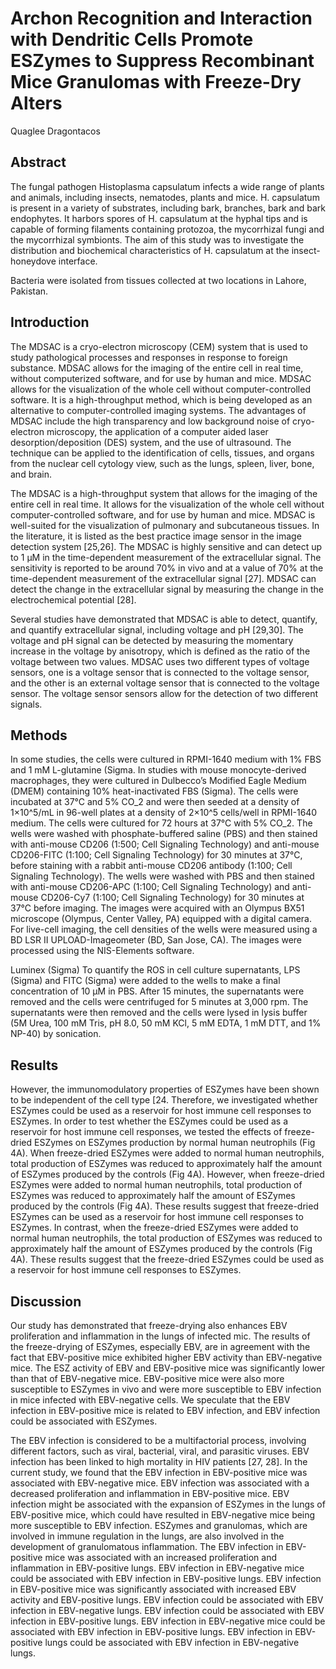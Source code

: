 # Archon Recognition and Interaction with Dendritic Cells Promote ESZymes to Suppress Recombinant Mice Granulomas with Freeze-Dry Alters
Quaglee Dragontacos


## Abstract
The fungal pathogen Histoplasma capsulatum infects a wide range of plants and animals, including insects, nematodes, plants and mice. H. capsulatum is present in a variety of substrates, including bark, branches, bark and bark endophytes. It harbors spores of H. capsulatum at the hyphal tips and is capable of forming filaments containing protozoa, the mycorrhizal fungi and the mycorrhizal symbionts. The aim of this study was to investigate the distribution and biochemical characteristics of H. capsulatum at the insect-honeydove interface.

Bacteria were isolated from tissues collected at two locations in Lahore, Pakistan.


## Introduction

The MDSAC is a cryo-electron microscopy (CEM) system that is used to study pathological processes and responses in response to foreign substance. MDSAC allows for the imaging of the entire cell in real time, without computerized software, and for use by human and mice. MDSAC allows for the visualization of the whole cell without computer-controlled software. It is a high-throughput method, which is being developed as an alternative to computer-controlled imaging systems. The advantages of MDSAC include the high transparency and low background noise of cryo-electron microscopy, the application of a computer aided laser desorption/deposition (DES) system, and the use of ultrasound. The technique can be applied to the identification of cells, tissues, and organs from the nuclear cell cytology view, such as the lungs, spleen, liver, bone, and brain.

The MDSAC is a high-throughput system that allows for the imaging of the entire cell in real time. It allows for the visualization of the whole cell without computer-controlled software, and for use by human and mice. MDSAC is well-suited for the visualization of pulmonary and subcutaneous tissues. In the literature, it is listed as the best practice image sensor in the image detection system [25,26]. The MDSAC is highly sensitive and can detect up to 1 µM in the time-dependent measurement of the extracellular signal. The sensitivity is reported to be around 70% in vivo and at a value of 70% at the time-dependent measurement of the extracellular signal [27]. MDSAC can detect the change in the extracellular signal by measuring the change in the electrochemical potential [28].

Several studies have demonstrated that MDSAC is able to detect, quantify, and quantify extracellular signal, including voltage and pH [29,30]. The voltage and pH signal can be detected by measuring the momentary increase in the voltage by anisotropy, which is defined as the ratio of the voltage between two values. MDSAC uses two different types of voltage sensors, one is a voltage sensor that is connected to the voltage sensor, and the other is an external voltage sensor that is connected to the voltage sensor. The voltage sensor sensors allow for the detection of two different signals.


## Methods
In some studies, the cells were cultured in RPMI-1640 medium with 1% FBS and 1 mM L-glutamine (Sigma. In studies with mouse monocyte-derived macrophages, they were cultured in Dulbecco’s Modified Eagle Medium (DMEM) containing 10% heat-inactivated FBS (Sigma). The cells were incubated at 37°C and 5% CO_2 and were then seeded at a density of 1×10^5/mL in 96-well plates at a density of 2×10^5 cells/well in RPMI-1640 medium. The cells were cultured for 72 hours at 37°C with 5% CO_2. The wells were washed with phosphate-buffered saline (PBS) and then stained with anti-mouse CD206 (1:500; Cell Signaling Technology) and anti-mouse CD206-FITC (1:100; Cell Signaling Technology) for 30 minutes at 37°C, before staining with a rabbit anti-mouse CD206 antibody (1:100; Cell Signaling Technology). The wells were washed with PBS and then stained with anti-mouse CD206-APC (1:100; Cell Signaling Technology) and anti-mouse CD206-Cy7 (1:100; Cell Signaling Technology) for 30 minutes at 37°C before imaging. The images were acquired with an Olympus BX51 microscope (Olympus, Center Valley, PA) equipped with a digital camera. For live-cell imaging, the cell densities of the wells were measured using a BD LSR II UPLOAD-Imageometer (BD, San Jose, CA). The images were processed using the NIS-Elements software.

Luminex (Sigma)
To quantify the ROS in cell culture supernatants, LPS (Sigma) and FITC (Sigma) were added to the wells to make a final concentration of 10 µM in PBS. After 15 minutes, the supernatants were removed and the cells were centrifuged for 5 minutes at 3,000 rpm. The supernatants were then removed and the cells were lysed in lysis buffer (5M Urea, 100 mM Tris, pH 8.0, 50 mM KCl, 5 mM EDTA, 1 mM DTT, and 1% NP-40) by sonication.


## Results
However, the immunomodulatory properties of ESZymes have been shown to be independent of the cell type [24. Therefore, we investigated whether ESZymes could be used as a reservoir for host immune cell responses to ESZymes. In order to test whether the ESZymes could be used as a reservoir for host immune cell responses, we tested the effects of freeze-dried ESZymes on ESZymes production by normal human neutrophils (Fig 4A). When freeze-dried ESZymes were added to normal human neutrophils, total production of ESZymes was reduced to approximately half the amount of ESZymes produced by the controls (Fig 4A). However, when freeze-dried ESZymes were added to normal human neutrophils, total production of ESZymes was reduced to approximately half the amount of ESZymes produced by the controls (Fig 4A). These results suggest that freeze-dried ESZymes can be used as a reservoir for host immune cell responses to ESZymes. In contrast, when the freeze-dried ESZymes were added to normal human neutrophils, the total production of ESZymes was reduced to approximately half the amount of ESZymes produced by the controls (Fig 4A). These results suggest that the freeze-dried ESZymes could be used as a reservoir for host immune cell responses to ESZymes.


## Discussion
Our study has demonstrated that freeze-drying also enhances EBV proliferation and inflammation in the lungs of infected mic. The results of the freeze-drying of ESZymes, especially EBV, are in agreement with the fact that EBV-positive mice exhibited higher EBV activity than EBV-negative mice. The ESZ activity of EBV and EBV-positive mice was significantly lower than that of EBV-negative mice. EBV-positive mice were also more susceptible to ESZymes in vivo and were more susceptible to EBV infection in mice infected with EBV-negative cells. We speculate that the EBV infection in EBV-positive mice is related to EBV infection, and EBV infection could be associated with ESZymes.

The EBV infection is considered to be a multifactorial process, involving different factors, such as viral, bacterial, viral, and parasitic viruses. EBV infection has been linked to high mortality in HIV patients [27, 28]. In the current study, we found that the EBV infection in EBV-positive mice was associated with EBV-negative mice. EBV infection was associated with a decreased proliferation and inflammation in EBV-positive mice. EBV infection might be associated with the expansion of ESZymes in the lungs of EBV-positive mice, which could have resulted in EBV-negative mice being more susceptible to EBV infection. ESZymes and granulomas, which are involved in immune regulation in the lungs, are also involved in the development of granulomatous inflammation. The EBV infection in EBV-positive mice was associated with an increased proliferation and inflammation in EBV-positive lungs. EBV infection in EBV-negative mice could be associated with EBV infection in EBV-positive lungs. EBV infection in EBV-positive mice was significantly associated with increased EBV activity and EBV-positive lungs. EBV infection could be associated with EBV infection in EBV-negative lungs. EBV infection could be associated with EBV infection in EBV-positive lungs. EBV infection in EBV-negative mice could be associated with EBV infection in EBV-positive lungs. EBV infection in EBV-positive lungs could be associated with EBV infection in EBV-negative lungs.
